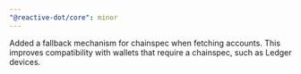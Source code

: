 ```yaml
---
"@reactive-dot/core": minor
---
```


Added a fallback mechanism for chainspec when fetching accounts. This improves compatibility with wallets that require a chainspec, such as Ledger devices.

